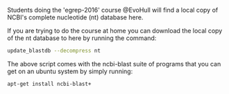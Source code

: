 Students doing the 'egrep-2016' course @EvoHull will find a local copy of NCBI's complete nucleotide (nt) database here.

If you are trying to do the course at home you can download the local copy of the nt database to here by running the command:
```bash
update_blastdb --decompress nt
```

The above script comes with the ncbi-blast suite of programs that you can get on an ubuntu system by simply running:
```bash
apt-get install ncbi-blast+
```
